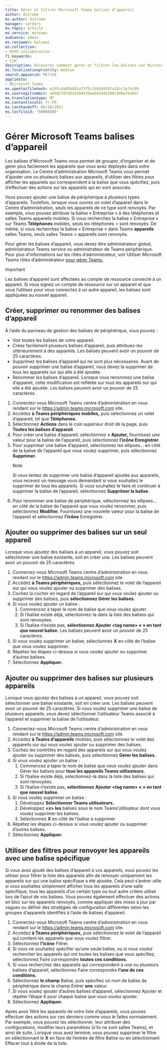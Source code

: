 ```yaml
---
title: Gérer et filtrer Microsoft Teams balises d’appareil
author: dstrome
ms.author: dstrome
manager: serdars
ms.topic: article
ms.service: msteams
audience: admin
ms.reviewer: kelsawi
ms.collection:
- M365-collaboration
f1.keywords:
- CSH
description: Découvrez comment gérer et filtrer les balises sur Microsoft Teams appareils mobiles.
ms.localizationpriority: medium
search.appverid: MET150
appliesto:
- Microsoft Teams
ms.openlocfilehash: e2dfcda058681a7575c336bb974fa1b1c3a7dc89
ms.sourcegitcommit: ab9d27d7ddd1494539ae9424de200c9d0e76a9ec
ms.translationtype: MT
ms.contentlocale: fr-FR
ms.lasthandoff: 09/28/2021
ms.locfileid: "59984585"
---
```

# <a name="manage-microsoft-teams-device-tags"></a>Gérer Microsoft Teams balises d’appareil

Les balises d’Microsoft Teams vous permet de grouper, d’organiser et de gérer plus facilement les appareils que vous avez déployés dans votre organisation. Le Centre d’administration Microsoft Teams vous permet d’ajouter une ou plusieurs balises aux appareils, d’utiliser des filtres pour afficher les appareils qui correspondent à la balise que vous spécifiez, puis d’effectuer des actions sur les appareils qui en sont associés.

Vous pouvez ajouter une balise de périphérique à plusieurs types d’appareils. Toutefois, lorsque vous ouvrez un volet d’appareil dans le Centre d’administration, seuls les appareils de ce type sont renvoyés. Par exemple, vous pouvez attribuer la balise « Entreprise » à des téléphones et salles Teams appareils mobiles. Si vous recherchez la balise « Entreprise » sur Teams **Téléphones** mobiles, seuls les téléphones  >  sont renvoyés. De même, si vous recherchez la balise « Entreprise » dans Teams **appareils** salles Teams, seuls salles Teams  >  appareils sont renvoyés.

Pour gérer les balises d’appareil, vous devez être administrateur global, administrateur Teams service ou administrateur de Teams périphérique. Pour plus d’informations sur les rôles d’administrateur, voir Utiliser Microsoft Teams rôles d’administrateur [pour gérer Teams.](../using-admin-roles.md)

> [!IMPORTANT]
> Les balises d’appareil sont affectées au compte de ressource connecté à un appareil. Si vous signez un compte de ressource sur un appareil et que vous l’utilisez pour vous connectez à un autre appareil, les balises sont appliquées au nouvel appareil.

## <a name="create-remove-or-rename-device-tags"></a>Créer, supprimer ou renommer des balises d’appareil

À l’aide du panneau de gestion des balises de périphérique, vous pouvez :

- Voir toutes les balises de votre appareil.
- Créez facilement plusieurs balises d’appareil, puis attribuez-les ultérieurement à des appareils. Les balises peuvent avoir un pouvoir de 25 caractères.
- Supprimez les balises d’appareil qui ne sont plus nécessaires. Avant de pouvoir supprimer une balise d’appareil, vous devez la supprimer de tous les appareils sur qui elle a été ajoutée.
- Renommer les balises d’appareil. Lorsque vous renommez une balise d’appareil, cette modification est reflétée sur tous les appareils sur qui elle a été ajoutée. Les balises peuvent avoir un pouvoir de 25 caractères.

1. Connectez-vous Microsoft Teams centre d’administration en vous rendant sur le https://admin.teams.microsoft.com site.
2. Accédez **à Teams périphériques mobiles,** puis sélectionnez un volet d’appareil, tel que **Téléphones.**
3. Sélectionnez **Actions** dans le coin supérieur droit de la page, puis **Toutes les balises d’appareil.**
4. Pour créer une balise d’appareil, sélectionnez **+ Ajouter,** fournissez une valeur pour la balise de l’appareil, puis sélectionnez **l’icône Enregistrer.**
5. Pour supprimer une balise d’appareil, sélectionnez les ellipses... en côté de la balise de l’appareil que vous voulez supprimer, puis sélectionnez **Supprimer.** 
    > [!NOTE]
    > Si vous tentez de supprimer une balise d’appareil ajoutée aux appareils, vous recevez un message vous demandant si vous souhaitez le supprimer de tous les appareils. Si vous souhaitez le faire et continuer à supprimer la balise de l’appareil, sélectionnez **Supprimer la balise.**
6. Pour renommer une balise de périphérique, sélectionnez les ellipses... en côté de la balise de l’appareil que vous voulez renommer, puis sélectionnez **Modifier.**  Fournissez une nouvelle valeur pour la balise de l’appareil et sélectionnez **l’icône** Enregistrer.

## <a name="add-or-remove-tags-on-a-single-device"></a>Ajouter ou supprimer des balises sur un seul appareil

Lorsque vous ajoutez des balises à un appareil, vous pouvez soit sélectionner une balise existante, soit en créer une. Les balises peuvent avoir un pouvoir de 25 caractères.

1. Connectez-vous Microsoft Teams centre d’administration en vous rendant sur le https://admin.teams.microsoft.com site.
2. Accédez **à Teams périphériques,** puis sélectionnez le volet de l’appareil sur qui vous voulez ajouter ou supprimer des balises.
3. Cochez la cocher en regard de l’appareil sur qui vous voulez ajouter ou supprimer des balises, puis **sélectionnez Gérer les balises.**
4. Si vous voulez ajouter un balise :
    1. Commencez à taper le nom de balise que vous voulez ajouter.
    2. Si l’balise existe déjà, sélectionnez-la dans la liste des balises qui sont renvoyées.
    3. Si l’balise n’existe pas, **sélectionnez Ajouter \<tag name> « » en tant que nouvel balise.** Les balises peuvent avoir un pouvoir de 25 caractères.
5. Si vous voulez supprimer un balise, sélectionnez **X** en côté de l’balise que vous voulez supprimer.
6. Répétez les étapes ci-dessus si vous voulez ajouter ou supprimer d’autres balises.
7. Sélectionnez **Appliquer.**

## <a name="add-or-remove-tags-on-multiple-devices"></a>Ajouter ou supprimer des balises sur plusieurs appareils

Lorsque vous ajoutez des balises à un appareil, vous pouvez soit sélectionner une balise existante, soit en créer une. Les balises peuvent avoir un pouvoir de 25 caractères. Si vous voulez supprimer une balise de plusieurs appareils, vous devez sélectionner l’utilisateur Teams associé à l’appareil et supprimer la balise de l’utilisateur.

1. Connectez-vous Microsoft Teams centre d’administration en vous rendant sur le https://admin.teams.microsoft.com site.
2. Accédez **à Teams d’appareils** mobiles, puis sélectionnez le volet des appareils sur qui vous voulez ajouter ou supprimer des balises.
3. Cochez les contrôles en regard des appareils sur qui vous voulez ajouter ou supprimer des balises, puis sélectionnez **Gérer les balises.**
4. Si vous voulez ajouter un balise :
    1. Commencez à taper le nom de balise que vous voulez ajouter dans Gérer les balises pour **tous les appareils Teams utilisateurs.**
    2. Si l’balise existe déjà, sélectionnez-la dans la liste des balises qui sont renvoyées.
    3. Si l’balise n’existe pas, **sélectionnez Ajouter \<tag name> « » en tant que nouvel balise.**
5. Si vous voulez supprimer un balise :
    1. Développez **Sélectionner Teams utilisateurs.**
    2. Développez **\<x> les** balises sous le nom Teams’utilisateur dont vous voulez supprimer les balises.
    3. Sélectionnez **X** en côté de l’balise à supprimer.
6. Répétez les étapes ci-dessus si vous voulez ajouter ou supprimer d’autres balises.
7. Sélectionnez **Appliquer.**

## <a name="use-filters-to-return-devices-with-a-specific-tag"></a>Utiliser des filtres pour renvoyer les appareils avec une balise spécifique

Si vous avez ajouté des balises d’appareil à vos appareils, vous pouvez les utiliser pour filtrer la liste des appareils afin de renvoyer uniquement les appareils sur qui une balise spécifique a été ajoutée. Cela peut s’avérer utile si vous souhaitez simplement afficher tous les appareils d’une salle spécifique, tous les appareils d’un certain type ou tout autre critère utilisé lors de l’ajout de vos balises. Vous pouvez également effectuer des actions en bloc sur les appareils renvoyés, comme appliquer des mises à jour par vagues ou définir des stratégies de configuration différentes selon les groupes d’appareils identifiés à l’aide de balises d’appareil.

1. Connectez-vous Microsoft Teams centre d’administration en vous rendant sur le https://admin.teams.microsoft.com site.
2. Accédez **à Teams périphériques,** puis sélectionnez le volet de l’appareil qui contient les appareils que vous voulez filtrer.
3. Sélectionnez **l’icône** Filtrer.
4. Si vous ne souhaitez spécifier qu’une seule balise, ou si vous voulez rechercher les appareils qui ont toutes les balises que vous spécifiez, sélectionnez Faire correspondre **toutes ces conditions.**
5. Si vous recherchez des appareils qui correspondent à une ou plusieurs balises d’appareil, sélectionnez Faire correspondre **l’une de ces conditions.**
6. Sélectionnez **le champ** Balise, puis spécifiez un nom de balise de périphérique dans le champ Entrer **une** valeur.
7. Si vous voulez ajouter d’autres balises d’appareil, sélectionnez Ajouter et répéter l’étape 6 pour chaque balise que vous voulez ajouter. 
8. Sélectionnez **Appliquer.**

Après avoir filtré les appareils de votre liste d’appareils, vous pouvez effectuer des actions sur ces derniers comme vous le faites normalement. Par exemple, vous pouvez les sélectionner, leur attribuer des configurations, modifier leurs paramètres (s’ils ne sont salles Teams), et ainsi de suite. Lorsque vous avez terminé, vous pouvez supprimer le filtre  en sélectionnant le  **X** en face de l’entrée de filtre Balise ou en sélectionnant Effacer tout à droite de la liste.

